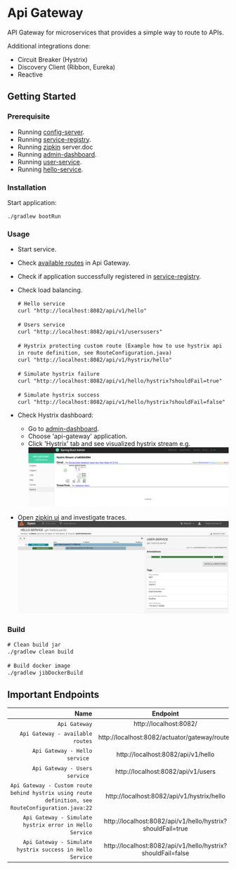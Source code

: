 # Api Gateway

API Gateway for microservices that provides a simple way to route to APIs.

Additional integrations done:

* Circuit Breaker (Hystrix)
* Discovery Client (Ribbon, Eureka)
* Reactive

## Getting Started

### Prerequisite

* Running [config-server](../config-server).
* Running [service-registry](../service-registry).
* Running [zipkin](../..) server.doc
* Running [admin-dashboard](../admin-dashboard).
* Running [user-service](../services/user-service).
* Running [hello-service](../services/hello-service).

### Installation

Start application:

```
./gradlew bootRun
```

### Usage

* Start service.

* Check [available routes](http://localhost:8082/actuator/gateway/routes) in Api Gateway.

* Check if application successfully registered in [service-registry](http://localhost:8761/).

* Check load balancing.
  ```shell
  # Hello service
  curl "http://localhost:8082/api/v1/hello"
  
  # Users service    
  curl "http://localhost:8082/api/v1/usersusers"
  
  # Hystrix protecting custom route (Example how to use hystrix api in route definition, see RouteConfiguration.java)
  curl "http://localhost:8082/api/v1/hystrix/hello"
  
  # Simulate hystrix failure
  curl "http://localhost:8082/api/v1/hello/hystrix?shouldFail=true"
  
  # Simulate hystrix success
  curl "http://localhost:8082/api/v1/hello/hystrix?shouldFail=false"
  ```

* Check Hystrix dashboard:
    * Go to [admin-dashboard](http://localhost:8085/applications).
    * Choose 'api-gateway' application.
    * Click 'Hystrix' tab and see visualized hystrix stream e.g.
      ![api-gateway hystrix dashboard](./../../_docs/img/api-gateway-hystrix.png)

* Open [zipkin ui](http://localhost:9411/zipkin/) and investigate traces.
  ![zipkin](./../../_docs/img/zipkin.png)

### Build

```
# Clean build jar
./gradlew clean build

# Build docker image
./gradlew jibDockerBuild
```

## Important Endpoints

| Name | Endpoint | 
| -------------:|:--------:|
| `Api Gateway` | http://localhost:8082/ |
| `Api Gateway - available routes` | http://localhost:8082/actuator/gateway/routes |
| `Api Gateway - Hello service ` | http://localhost:8082/api/v1/hello |
| `Api Gateway - Users service ` | http://localhost:8082/api/v1/users |
| `Api Gateway - Custom route behind hystrix using route definition, see RouteConfiguration.java:22` | http://localhost:8082/api/v1/hystrix/hello |
| `Api Gateway - Simulate hystrix error in Hello Service` | http://localhost:8082/api/v1/hello/hystrix?shouldFail=true |
| `Api Gateway - Simulate hystrix success in Hello Service` | http://localhost:8082/api/v1/hello/hystrix?shouldFail=false |


